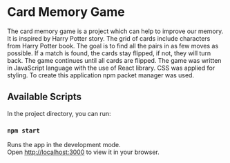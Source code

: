 # Card Memory Game 

The card memory game is a project which can help to improve our memory. It is inspired by Harry Potter story. The grid of cards include characters from Harry Potter book. The goal is to find all the pairs in as few moves as possible. If a match is found, the cards stay flipped, if not, they will turn back. The game continues until all cards are flipped.
The game was written in JavaScript language with the use of React library. CSS was applied for styling. To create this application npm packet manager was used.

## Available Scripts

In the project directory, you can run:

### `npm start`

Runs the app in the development mode.\
Open [http://localhost:3000](http://localhost:3000) to view it in your browser.

